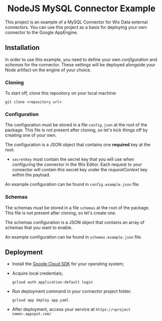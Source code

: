 <h1 align="center">
  NodeJS MySQL Connector Example
</h1>


This project is an example of a MySQL Connector for Wix Data external connectors. You can use this project as a basis for deploying your own connector to the Google AppEngine.

## Installation

In order to use this example, you need to define your own *configuration* and *schemas* for the connector. These settings will be deployed alongside your Node artifact on the engine of your choice.

### Cloning

To start off, clone this repository on your local machine:

```
git clone <repository url>
```

### Configuration

The configuration must be stored in a file `config.json` at the root of the package. This file is not present after cloning, so let's kick things off by creating one of your own.

The configuration is a JSON object that contains one **required** key at the root:

* `secretKey` must contain the secret key that you will use when configuring the connector in the Wix Editor. Each request to your connector will contain this secret key under the *requestContext* key within the payload.

An example configuration can be found in `config.example.json` file.

### Schemas

The schemas must be stored in a file `schemas` at the root of the package. This file is not present after cloning, so let's create one.

The schemas configuration is a JSON object that contains an array of schemas that you want to enable.

An example configuration can be found in `schemas.example.json` file.

## Deployment

* Install the [Google Cloud SDK](https://cloud.google.com/sdk/) for your operating system;
* Acquire local credentials;

	```
	gcloud auth application-default login
	```
* Run deployment command in your connector project folder.

	```
	gcloud app deploy app.yaml
	```
* After deployment, access your service at `https://<project name>.appspot.com/`